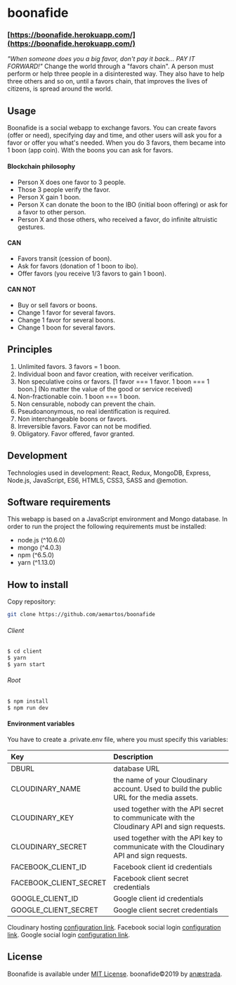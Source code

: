 # boonafide
### [https://boonafide.herokuapp.com/](https://boonafide.herokuapp.com/)
*"When someone does you a big favor, don't pay it back... PAY IT FORWARD!"*
Change the world through a "favors chain". A person must perform or help three people in a disinterested way. They also have to help three others and so on, until a favors chain, that improves the lives of citizens, is spread around the world.

## Usage
Boonafide is a social webapp to exchange favors. You can create favors (offer or need), specifying day and time, and other users will ask you for a favor or offer you what's needed. When you do 3 favors, them became into 1 boon (app coin). With the boons you can ask for favors.
#### Blockchain philosophy
- Person X does one favor to 3 people.
- Those 3 people verify the favor.
- Person X gain 1 boon.
- Person X can donate the boon to the IBO (initial boon offering) or ask for a favor to other person.
- Person X and those others, who received a favor, do infinite altruistic gestures.

#### CAN
- Favors transit (cession of boon).
- Ask for favors (donation of 1 boon to ibo).
- Offer favors (you receive 1/3 favors to gain 1 boon).

#### CAN NOT
- Buy or sell favors or boons.
- Change 1 favor for several favors.
- Change 1 favor for several boons.
- Change 1 boon for several favors.

## Principles
1. Unlimited favors. 3 favors = 1 boon.
2. Individual boon and favor creation, with receiver verification.
3. Non speculative coins or favors. [1 favor === 1 favor.  1 boon === 1 boon.] (No matter the value of the good or service received)
4. Non-fractionable coin. 1 boon === 1 boon.
5. Non censurable, nobody can prevent the chain.
6. Pseudoanonymous, no real identification is required.
7. Non interchangeable boons or favors.
8. Irreversible favors. Favor can not be modified.
9. Obligatory. Favor offered, favor granted.

## Development
Technologies used in development: React, Redux, MongoDB, Express, Node.js, JavaScript, ES6, HTML5, CSS3, SASS and @emotion.

## Software requirements
This webapp is based on a JavaScript environment and Mongo database. In order to run the project the following requirements must be installed:

- node.js (^10.6.0)
- mongo (^4.0.3)
- npm (^6.5.0)
- yarn (^1.13.0)

## How to install
Copy repository:

```bash
git clone https://github.com/aemartos/boonafide
```
###### Client
```bash
$ cd client
$ yarn
$ yarn start
```
###### Root
```bash
$ npm install
$ npm run dev
```

#### Environment variables

You have to create a .private.env file, where you must specify this variables:

| Key           | Description |
|:-------------|:-------------|
| DBURL | database URL |
| CLOUDINARY_NAME | the name of your Cloudinary account. Used to build the public URL for the media assets. | 
| CLOUDINARY_KEY | used together with the API secret to communicate with the Cloudinary API and sign requests. | 
| CLOUDINARY_SECRET | used together with the API key to communicate with the Cloudinary API and sign requests. | 
| FACEBOOK_CLIENT_ID | Facebook client id credentials | 
| FACEBOOK_CLIENT_SECRET | Facebook client secret credentials | 
| GOOGLE_CLIENT_ID | Google client id credentials | 
| GOOGLE_CLIENT_SECRET | Google client secret credentials | 

Cloudinary hosting [configuration link](https://cloudinary.com/documentation/solution_overview#account_and_api_setup).
Facebook social login [configuration link](https://developers.facebook.com/docs/facebook-login/web/).
Google social login [configuration link](http://www.passportjs.org/docs/google/).

## License

Boonafide is available under [MIT License](./LICENSE).
boonafide©2019 by [anæstrada](https://www.linkedin.com/in/aemartos/).
